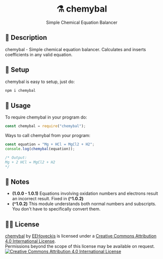 <h1 align="center">⚗️ chemybal</h1>
<p align="center">Simple Chemical Equation Balancer</p>

## 📝 Description
chemybal - Simple chemical equation balancer. Calculates and inserts coefficients in any valid equation.


## 🔧 Setup
chemybal is easy to setup, just do:
```sh
npm i chemybal
```

## 📕 Usage
To require chemybal in your program do:
```js
const chemybal = require("chemybal");
```
Ways to call chemybal from your program:

```js
const equation = "Mg + HCl = MgCl2 + H2";
console.log(chemybal(equation));

/* Output:
Mg + 2 HCl = MgCl2 + H2
*/
```


## 📰 Notes
* **(1.0.0 - 1.0.1)** Equations involving oxidation numbers and electrons result an incorrect result. Fixed in **(^1.0.2)**
* **(^1.0.2)** This module understands both normal numbers and subscripts. You don't have to specifically convert them.

## 👨‍⚖️ License
[chemybal](https://github.com/EEHoveckis/chemybal) by [EEHoveckis](https://github.com/EEHoveckis) is licensed under a [Creative Commons Attribution 4.0 International License](https://creativecommons.org/licenses/by/4.0/).\
Permissions beyond the scope of this license may be available on request.\
[![Creative Commons Attribution 4.0 International License](https://i.creativecommons.org/l/by/4.0/88x31.png)](https://creativecommons.org/licenses/by/4.0/)
